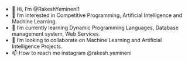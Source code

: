 - 👋 Hi, I’m @RakeshYemineni1
- 👀 I’m interested in Competitive Programming, Artificial Intelligence and Machine Learning.
- 🌱 I’m currently learning Dynamic Programming Languages, Database management system, Web Services.
- 💞️ I’m looking to collaborate on Machine Learning and Artificial Intelligence Projects.
- 📫 How to reach me instagram @rakesh.yemineni

<!---
RakeshYemineni1/RakeshYemineni1 is a ✨ special ✨ repository because its `README.md` (this file) appears on your GitHub profile.
You can click the Preview link to take a look at your changes.
--->
